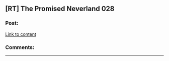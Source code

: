 ## [RT] The Promised Neverland 028

### Post:

[Link to content](http://mangastream.com/read/neverland/028/4064/1)

### Comments:

---

